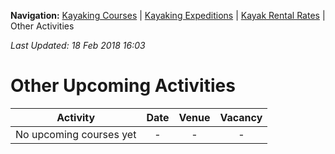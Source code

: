 **Navigation:** [Kayaking Courses](index) &#124; [Kayaking Expeditions](expedition) &#124; [Kayak Rental Rates](rental) &#124; Other Activities

_Last Updated: 18 Feb 2018 16:03_
# Other Upcoming Activities

Activity | Date | Venue | Vacancy
:---:|:---:|:---:|:---:
No upcoming courses yet|-|-|-

